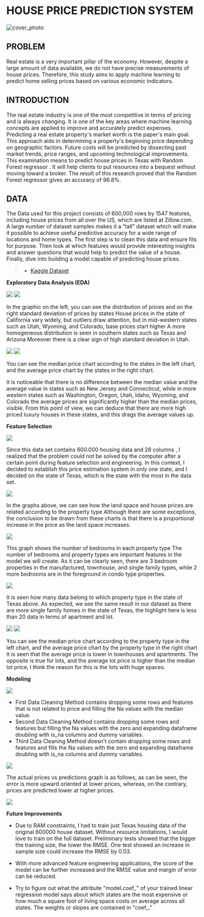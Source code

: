 # HOUSE PRICE PREDICTION SYSTEM
![cover_photo](./Images/image.jpg)

## PROBLEM
Real estate is a very important pillar of the economy. However, despite a large amount of data available, we do not have precise measurements of house prices. 
Therefore, this study aims to apply machine learning to predict home selling prices based on various economic indicators.

## INTRODUCTION
The real estate industry is one of the most competitive
in terms of pricing and is always changing. It is one of
the key areas where machine learning concepts are
applied to improve and accurately predict expenses.
Predicting a real estate property's market worth is the
paper's main goal. This approach aids in determining a
property's beginning price depending on geographic
factors. Future costs will be predicted by dissecting past
market trends, price ranges, and upcoming
technological improvements. This examination means to
predict house prices in Texas with Random Forest
regressor . It will help clients to put resources into a
bequest without moving toward a broker. The result of
this research proved that the Random Forest regressor
gives an accuracy of 96.8%.

## DATA
The Data used for this project consists of 600,000 rows by 1547 features, including house prices from all over the US, which are listed at Zillow.com. A large number of dataset samples makes it a “tall” dataset which will make it possible to achieve useful predictive accuracy for a wide range of locations and home types. The first step is to clean this data and ensure fits for purpose. Then look at which features would provide interesting insights and answer questions that would help to predict the value of a house. Finally, dive into building a model capable of predicting house prices.

> * [Kaggle Dataset](https://www.kaggle.com/datasets/polartech/500000-us-homes-data-for-sale-properties)

**Exploratory Data Analysis (EDA)**

![](./Images/indir3.png)     ![](./Images/indir12.png)

In the graphic on the left, you can see the distribution of prices and on the right standard deviation of prices by states
House prices in the state of California vary widely, but outliers draw attention, but in mid-western states such as Utah, Wyoming, and Colorado, base prices start higher
A more homogeneous distribution is seen in southern states such as Texas and Arizona
Moreover there is a clear sign of high standard deviation in Utah.


![](./Images/indir1.png)     ![](./Images/indir2.png)

You can see the median price chart according to the states in the
left chart, and the average price chart by the states in the right
chart.

It is noticeable that there is no difference between the median
value and the average value in states such as New Jersey and
Connecticut, while in more western states such as Washington,
Oregon, Utah, Idaho, Wyoming, and Colorado the average prices
are significantly higher than the median prices, visible. From this
point of view, we can deduce that there are more high priced
luxury houses in these states, and this drags the average values up.

**Feature Selection**

![](./Images/indir11.png)

Since this data set contains
600.000 housing data and 28 columns , I
realized that the problem could not be solved by the computer
after a certain point during feature selection and engineering. In
this context, I decided to establish this price estimation system in
only one state, and I decided on the state of Texas, which is the
state with the most in the data set.

![](./Images/indir6.png)

In the graphs above, we can see how the land space and
house prices are related according to the property type
Although there are some exceptions, the conclusion to be
drawn from these charts is that there is a proportional
increase in the price as the land space increases.

![](./Images/indir5.png)

This
graph shows the
number of bedrooms in each
property type
The number of bedrooms and
property types are important
features in the model we will
create.
As it can be clearly seen, there
are 3 bedroom properties in the
manufactured, townhouse, and
single family types, while 2
more bedrooms are in the
foreground in condo type
properties.

![](./Images/indir4.png)

It is seen how many data
belong to which property type in the state of Texas above.
As expected, we see the same result in our dataset as
there are more single family homes in the state of Texas,
the highlight here is less than 20 data in terms of
apartment and lot.

![](./Images/indir9.png)     ![](./Images/indir10.png)

You can see the median price chart according to the
property type in the left chart, and the average price
chart by the property type in the right chart
It is seen that the average price is lower in
townhouses
and apartments. The opposite is true for lots, and the
average lot price is higher than the median lot price, I
think the reason for this is the lots with huge spaces.

**Modeling**

![](./Images/indir13.png)

* First Data Cleaning Method contains dropping some rows and features that is not related to price and filling the Na values with the median value.
* Second Data Cleaning Method contains dropping some rows and features but filling the Na values with the zero and expanding dataframe doubling with is_na columns and dummy variables.
* Third Data Cleaning Method doesn't contain dropping some rows and features and fills the Na values with the zero and expanding dataframe doubling with is_na columns and dummy variables.



![](./Images/indir7.png)

The actual prices vs predictions graph is as follows,
as can be seen, the error is more upward oriented at
lower prices, whereas, on the contrary, prices are
predicted lower at higher prices.

![](./Images/indir8.png)

**Future Improvements**
* Due to RAM constraints, I had to train just Texas
housing data of the original 600000 house dataset.
Without resource limitations, I would love to train
on the full dataset. Preliminary tests showed that
the bigger the training size, the lower the RMSE.
One test showed an increase in sample size could
increase the RMSE by 0.03.

* With more advanced feature engineering
applications, the score of the model can be further
increased and the RMSE value and margin of error
can be reduced.

* Try to figure out what the attribute "model.coef_" of your trained linear regression model says about which states are the most expensive or how much a square foot of living space costs on average across all states. The weights or slopes are contained in "coef_."
